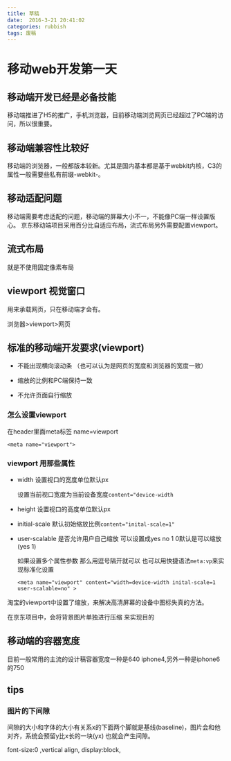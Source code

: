 ```yaml
---
title: 草稿  
date:  2016-3-21 20:41:02  
categories: rubbish
tags: 废稿 
---
```


# 移动web开发第一天

## 移动端开发已经是必备技能
移动端推进了H5的推广，手机浏览器，目前移动端浏览网页已经超过了PC端的访问，所以很重要。
## 移动端兼容性比较好
移动端的浏览器，一般都版本较新。尤其是国内基本都是基于webkit内核，C3的属性一般需要些私有前缀-webkit-。
## 移动适配问题 
移动端需要考虑适配的问题，移动端的屏幕大小不一，不能像PC端一样设置版心。
京东移动端项目采用百分比自适应布局，流式布局另外需要配置viewport。

## 流式布局

就是不使用固定像素布局

## viewport 视觉窗口

用来承载网页，只在移动端才会有。

浏览器>viewport>网页

## 标准的移动端开发要求(viewport)

*  不能出现横向滚动条 （也可以认为是网页的宽度和浏览器的宽度一致）

*  缩放的比例和PC端保持一致

*  不允许页面自行缩放

### 怎么设置viewport
在header里面meta标签 name=viewport

```
<meta name="viewport">
```

### viewport 用那些属性
* width 设置视口的宽度单位默认px

  设置当前视口宽度为当前设备宽度`content="device-width`

* height 设置视口的高度单位默认px

* initial-scale 默认初始缩放比例`content="inital-scale=1"`

* user-scalable 是否允许用户自己缩放 可以设置成yes no 1 0默认是可以缩放(yes 1)

  如果设置多个属性参数 那么用逗号隔开就可以 也可以用快捷语法`meta:vp`来实现标准化设置

  ```
  <meta name="viewport" content="width=device-width inital-scale=1 user-scalable=no" >
  ```


淘宝的viewport中设置了缩放，来解决高清屏幕的设备中图标失真的方法。

在京东项目中，会将背景图片单独进行压缩 来实现目的

## 移动端的容器宽度

目前一般常用的主流的设计稿容器宽度一种是640 iphone4,另外一种是iphone6的750















## tips

### 图片的下间隙 

间隙的大小和字体的大小有关系x的下面两个脚就是基线(baseline)，图片会和他对齐，系统会预留y比x长的一块(yx) 也就会产生间隙。

   font-size:0 ,vertical align,   display:block,